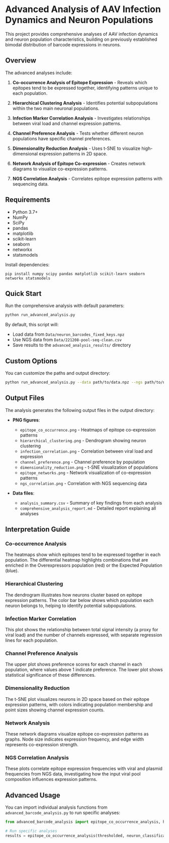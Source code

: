 # Advanced Analysis of AAV Infection Dynamics and Neuron Populations

This project provides comprehensive analyses of AAV infection dynamics and neuron population characteristics, building on previously established bimodal distribution of barcode expressions in neurons.

## Overview

The advanced analyses include:

1. **Co-occurrence Analysis of Epitope Expression** - Reveals which epitopes tend to be expressed together, identifying patterns unique to each population.

2. **Hierarchical Clustering Analysis** - Identifies potential subpopulations within the two main neuronal populations.

3. **Infection Marker Correlation Analysis** - Investigates relationships between viral load and channel expression patterns.

4. **Channel Preference Analysis** - Tests whether different neuron populations have specific channel preferences.

5. **Dimensionality Reduction Analysis** - Uses t-SNE to visualize high-dimensional expression patterns in 2D space.

6. **Network Analysis of Epitope Co-expression** - Creates network diagrams to visualize co-expression patterns.

7. **NGS Correlation Analysis** - Correlates epitope expression patterns with sequencing data.

## Requirements

- Python 3.7+
- NumPy
- SciPy
- pandas
- matplotlib
- scikit-learn
- seaborn
- networkx
- statsmodels

Install dependencies:
```
pip install numpy scipy pandas matplotlib scikit-learn seaborn networkx statsmodels
```

## Quick Start

Run the comprehensive analysis with default parameters:

```bash
python run_advanced_analysis.py
```

By default, this script will:
- Load data from `Data/neuron_barcodes_fixed_keys.npz`
- Use NGS data from `Data/221208-pool-seq-clean.csv`
- Save results to the `advanced_analysis_results/` directory

## Custom Options

You can customize the paths and output directory:

```bash
python run_advanced_analysis.py --data path/to/data.npz --ngs path/to/ngs_data.csv --output custom_output_dir
```

## Output Files

The analysis generates the following output files in the output directory:

- **PNG figures**:
  - `epitope_co_occurrence.png` - Heatmaps of epitope co-expression patterns
  - `hierarchical_clustering.png` - Dendrogram showing neuron clustering
  - `infection_correlation.png` - Correlation between viral load and expression
  - `channel_preference.png` - Channel preference by population
  - `dimensionality_reduction.png` - t-SNE visualization of populations
  - `epitope_networks.png` - Network visualization of co-expression patterns
  - `ngs_correlation.png` - Correlation with NGS sequencing data

- **Data files**:
  - `analysis_summary.csv` - Summary of key findings from each analysis
  - `comprehensive_analysis_report.md` - Detailed report explaining all analyses

## Interpretation Guide

### Co-occurrence Analysis
The heatmaps show which epitopes tend to be expressed together in each population. The differential heatmap highlights combinations that are enriched in the Overexpressors population (red) or the Expected Population (blue).

### Hierarchical Clustering
The dendrogram illustrates how neurons cluster based on epitope expression patterns. The color bar below shows which population each neuron belongs to, helping to identify potential subpopulations.

### Infection Marker Correlation
This plot shows the relationship between total signal intensity (a proxy for viral load) and the number of channels expressed, with separate regression lines for each population.

### Channel Preference Analysis
The upper plot shows preference scores for each channel in each population, where values above 1 indicate preference. The lower plot shows statistical significance of these differences.

### Dimensionality Reduction
The t-SNE plot visualizes neurons in 2D space based on their epitope expression patterns, with colors indicating population membership and point sizes showing channel expression counts.

### Network Analysis
These network diagrams visualize epitope co-expression patterns as graphs. Node size indicates expression frequency, and edge width represents co-expression strength.

### NGS Correlation Analysis
These plots correlate epitope expression frequencies with viral and plasmid frequencies from NGS data, investigating how the input viral pool composition influences expression patterns.

## Advanced Usage

You can import individual analysis functions from `advanced_barcode_analysis.py` to run specific analyses:

```python
from advanced_barcode_analysis import epitope_co_occurrence_analysis, hierarchical_clustering_analysis

# Run specific analyses
results = epitope_co_occurrence_analysis(thresholded, neuron_classifications, channel_names)
``` 